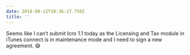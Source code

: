 ```yaml
---
date: 2018-08-12T10:36:17.756Z
title: ''
---
```

Seems like I can‘t submit Icro 1.1 today as the Licensing and Tax module in iTunes connect is in maintenance mode and I need to sign a new agreement. 😅
